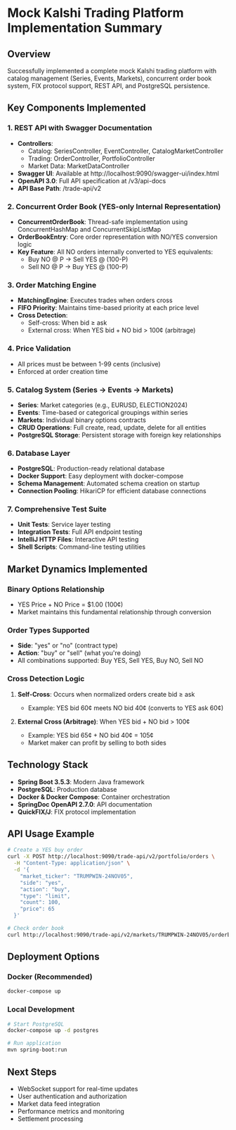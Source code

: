 # Mock Kalshi Trading Platform Implementation Summary

## Overview
Successfully implemented a complete mock Kalshi trading platform with catalog management (Series, Events, Markets), concurrent order book system, FIX protocol support, REST API, and PostgreSQL persistence.

## Key Components Implemented

### 1. REST API with Swagger Documentation
- **Controllers**: 
  - Catalog: SeriesController, EventController, CatalogMarketController
  - Trading: OrderController, PortfolioController
  - Market Data: MarketDataController
- **Swagger UI**: Available at http://localhost:9090/swagger-ui/index.html
- **OpenAPI 3.0**: Full API specification at /v3/api-docs
- **API Base Path**: /trade-api/v2

### 2. Concurrent Order Book (YES-only Internal Representation)
- **ConcurrentOrderBook**: Thread-safe implementation using ConcurrentHashMap and ConcurrentSkipListMap
- **OrderBookEntry**: Core order representation with NO/YES conversion logic
- **Key Feature**: All NO orders internally converted to YES equivalents:
  - Buy NO @ P → Sell YES @ (100-P)
  - Sell NO @ P → Buy YES @ (100-P)

### 3. Order Matching Engine
- **MatchingEngine**: Executes trades when orders cross
- **FIFO Priority**: Maintains time-based priority at each price level
- **Cross Detection**: 
  - Self-cross: When bid ≥ ask
  - External cross: When YES bid + NO bid > 100¢ (arbitrage)

### 4. Price Validation
- All prices must be between 1-99 cents (inclusive)
- Enforced at order creation time

### 5. Catalog System (Series → Events → Markets)
- **Series**: Market categories (e.g., EURUSD, ELECTION2024)
- **Events**: Time-based or categorical groupings within series
- **Markets**: Individual binary options contracts
- **CRUD Operations**: Full create, read, update, delete for all entities
- **PostgreSQL Storage**: Persistent storage with foreign key relationships

### 6. Database Layer
- **PostgreSQL**: Production-ready relational database
- **Docker Support**: Easy deployment with docker-compose
- **Schema Management**: Automated schema creation on startup
- **Connection Pooling**: HikariCP for efficient database connections

### 7. Comprehensive Test Suite
- **Unit Tests**: Service layer testing
- **Integration Tests**: Full API endpoint testing
- **IntelliJ HTTP Files**: Interactive API testing
- **Shell Scripts**: Command-line testing utilities

## Market Dynamics Implemented

### Binary Options Relationship
- YES Price + NO Price = $1.00 (100¢)
- Market maintains this fundamental relationship through conversion

### Order Types Supported
- **Side**: "yes" or "no" (contract type)
- **Action**: "buy" or "sell" (what you're doing)
- All combinations supported: Buy YES, Sell YES, Buy NO, Sell NO

### Cross Detection Logic
1. **Self-Cross**: Occurs when normalized orders create bid ≥ ask
   - Example: YES bid 60¢ meets NO bid 40¢ (converts to YES ask 60¢)
   
2. **External Cross (Arbitrage)**: When YES bid + NO bid > 100¢
   - Example: YES bid 65¢ + NO bid 40¢ = 105¢
   - Market maker can profit by selling to both sides

## Technology Stack
- **Spring Boot 3.5.3**: Modern Java framework
- **PostgreSQL**: Production database
- **Docker & Docker Compose**: Container orchestration
- **SpringDoc OpenAPI 2.7.0**: API documentation
- **QuickFIX/J**: FIX protocol implementation

## API Usage Example
```bash
# Create a YES buy order
curl -X POST http://localhost:9090/trade-api/v2/portfolio/orders \
  -H "Content-Type: application/json" \
  -d '{
    "market_ticker": "TRUMPWIN-24NOV05",
    "side": "yes",
    "action": "buy",
    "type": "limit",
    "count": 100,
    "price": 65
  }'

# Check order book
curl http://localhost:9090/trade-api/v2/markets/TRUMPWIN-24NOV05/orderbook
```

## Deployment Options

### Docker (Recommended)
```bash
docker-compose up
```

### Local Development
```bash
# Start PostgreSQL
docker-compose up -d postgres

# Run application
mvn spring-boot:run
```

## Next Steps
- WebSocket support for real-time updates
- User authentication and authorization  
- Market data feed integration
- Performance metrics and monitoring
- Settlement processing